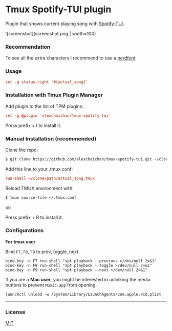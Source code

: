 # Tmux Spotify-TUI plugin

Plugin that shows current playing song with [Spotify-TUI](https://github.com/Rigellute/spotify-tui).

![screenshot](screenshot.png | width=100)

### Recommendation

To see all the extra characters I recommend to use a [nerdfont](https://www.nerdfonts.com/#home)

### Usage

```tmux.conf
set -g status-right '#{actual_song}'
```

### Installation with Tmux Plugin Manager

Add plugin to the list of TPM plugins:

```tmux.conf
set -g @plugin 'alexchaichan/tmux-spotify-tui'
```

Press prefix + I to install it.

### Manual Installation (recommended)

Clone the repo:

```bash
$ git clone https://github.com/alexchaichan/tmux-spotify-tui.git ~/clone/path
```

Add this line to your .tmux.conf:

```tmux.conf
run-shell ~/clone/path/actual_song.tmux
```

Reload TMUX environment with:

```bash
$ tmux source-file ~/.tmux.conf
```

or:

Press prefix + R to install it.

### Configurations

**For tmux user**

Bind `F7`, `F8`, `F9` to prev, toggle, next

```
bind-key -n F7 run-shell "spt playback --previous >/dev/null 2>&1"
bind-key -n F8 run-shell "spt playback --toggle >/dev/null 2>&1"
bind-key -n F9 run-shell "spt playback --next >/dev/null 2>&1"
```

If you are a **Mac user**, you might be interested in unlinking the media buttons to prevent `Music.app` from opening.

`launchctl unload -w /System/Library/LaunchAgents/com.apple.rcd.plist`

___

### License

[MIT](LICENSE)
